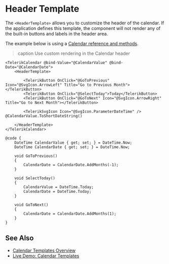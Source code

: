 
# Header Template

The `<HeaderTemplate>` allows you to customize the header of the calendar. If the application defines this template, the component will not render any of the built-in buttons and labels in the header area.

The example below is using a [Calendar reference and methods](slug:components/calendar/overview#calendar-reference-and-methods).

>caption Use custom rendering in the Calendar header

````RAZOR
<TelerikCalendar @bind-Value="@CalendarValue" @bind-Date="@CalendarDate">
    <HeaderTemplate>

        <TelerikButton OnClick="@GoToPrevious" Icon="@SvgIcon.ArrowLeft" Title="Go to Previous Month"></TelerikButton>
        <TelerikButton OnClick="@SelectToday">Today</TelerikButton>
        <TelerikButton OnClick="@GoToNext" Icon="@SvgIcon.ArrowRight" Title="Go to Next Month"></TelerikButton>

        <TelerikSvgIcon Icon="@SvgIcon.ParameterDateTime" /> @CalendarValue.ToShortDateString()

    </HeaderTemplate>
</TelerikCalendar>

@code {
    DateTime CalendarValue { get; set; } = DateTime.Now;
    DateTime CalendarDate { get; set; } = DateTime.Now;

    void GoToPrevious()
    {
        CalendarDate = CalendarDate.AddMonths(-1);
    }

    void SelectToday()
    {
        CalendarValue = DateTime.Today;
        CalendarDate = DateTime.Today;
    }

    void GoToNext()
    {
        CalendarDate = CalendarDate.AddMonths(1);
    }
}
````

## See Also

* [Calendar Templates Overview](slug:calendar-templates-overview)
* [Live Demo: Calendar Templates](https://demos.telerik.com/blazor-ui/calendar/templates)
